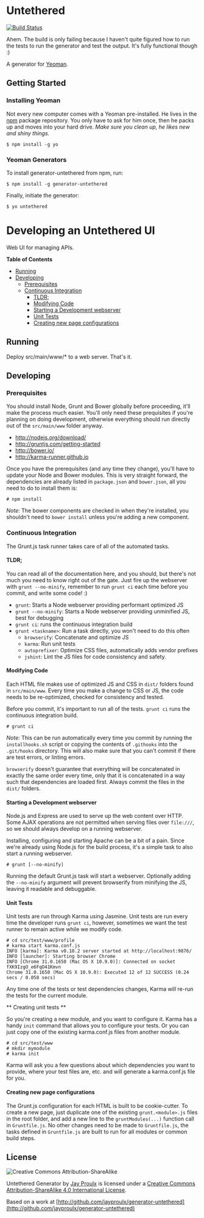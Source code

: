 Untethered
==========

[![Build Status](https://secure.travis-ci.org/jayproulx/generator-untethered.png?branch=master)](https://travis-ci.org/jayproulx/generator-untethered)

Ahem.  The build is only failing because I haven't quite figured how to run the tests to run the generator and test the output.  It's fully functional though :)

A generator for [Yeoman](http://yeoman.io).

## Getting Started

### Installing Yeoman

Not every new computer comes with a Yeoman pre-installed. He lives in the [npm](https://npmjs.org) package repository. You only have to ask for him once, then he packs up and moves into your hard drive. *Make sure you clean up, he likes new and shiny things.*

```
$ npm install -g yo
```

### Yeoman Generators

To install generator-untethered from npm, run:

```
$ npm install -g generator-untethered
```

Finally, initiate the generator:

```
$ yo untethered
```

Developing an Untethered UI
===========================

Web UI for managing APIs.

**Table of Contents**

- [Running](#running)
- [Developing](#developing)
	- [Prerequisites](#prerequisites)
	- [Continuous Integration](#continuous-integration)
		- [TLDR;](#tldr;)
		- [Modifying Code](#modifying-code)
		- [Starting a Development webserver](#starting-a-development-webserver)
		- [Unit Tests](#unit-tests)
		- [Creating new page configurations](#creating-new-page-configurations)

Running
-------

Deploy src/main/www/* to a web server.  That's it.

Developing
----------

### Prerequisites ###

You should install Node, Grunt and Bower globally before proceeding, it'll make the process much easier.  You'll only need these prequisites if you're planning on doing development, otherwise everything should run directly out of the ```src/main/www``` folder anyway.

- <http://nodejs.org/download/>
- <http://gruntjs.com/getting-started>
- <http://bower.io/>
- <http://karma-runner.github.io>

Once you have the prerequisites (and any time they change), you'll have to update your Node and Bower modules.  This is very straight forward, the dependencies are already listed in ```package.json``` and ```bower.json```, all you need to do to install them is:

```
# npm install
```

_Note:_ The bower components are checked in when they're installed, you shouldn't need to ```bower install``` unless you're adding a new component.

### Continuous Integration ###

The Grunt.js task runner takes care of all of the automated tasks.

#### TLDR; ####

You can read all of the documentation here, and you should, but there's not much you need to know right out of the gate.  Just fire up the webserver with ```grunt --no-minify```, remember to run ```grunt ci``` each time before you commit, and write some code! :)

- ```grunt```: Starts a Node webserver providing performant optimized JS
- ```grunt --no-minify```: Starts a  Node webserver providing unminified JS, best for debugging
- ```grunt ci```: runs the continuous integration build
- ```grunt <taskname>```: Run a task directly, you won't need to do this often
  - ```browserify```: Concatenate and optimize JS
  - ```karma```: Run unit tests
  - ```autoprefixer```: Optimize CSS files, automatically adds vendor prefixes
  - ```jshint```: Lint the JS files for code consistency and safety.

#### Modifying Code ####

Each HTML file makes use of optimized JS and CSS in ```dist/``` folders found in ```src/main/www```.  Every time you make a change to CSS or JS, the code needs to be re-optimized, checked for consistency and tested.

Before you commit, it's important to run all of the tests. ```grunt ci``` runs the continuous integration build.

```
# grunt ci
```

_Note:_ This can be run automatically every time you commit by running the ```installhooks.sh``` script or copying the contents of ```.githooks``` into the ```.git/hooks``` directory.  This will also make sure that you can't commit if there are test errors, or linting errors.

```browserify``` doesn't guarantee that everything will be concatenated in exactly the same order every time, only that it is concatenated in a way such that dependencies are loaded first.  Always commit the files in the ```dist/``` folders.

#### Starting a Development webserver ####

Node.js and Express are used to serve up the web content over HTTP.  Some AJAX operations are not permitted when serving files over ```file:///```, so we should always develop on a running webserver.  

Installing, configuring and starting Apache can be a bit of a pain.  Since we're already using Node.js for the build process, it's a simple task to also start a running webserver.

```
# grunt [--no-minify]
```
Running the default Grunt.js task will start a webserver.  Optionally adding the ```--no-minify``` argument will prevent browserify from minifying the JS, leaving it readable and debuggable.

#### Unit Tests ####

Unit tests are run through Karma using Jasmine.  Unit tests are run every time the developer runs ```grunt ci```, however, sometimes we want the test runner to remain active while we modify code.

```
# cd src/test/www/profile
# karma start karma.conf.js
INFO [karma]: Karma v0.10.2 server started at http://localhost:9876/
INFO [launcher]: Starting browser Chrome
INFO [Chrome 31.0.1650 (Mac OS X 10.9.0)]: Connected on socket fXK9IzgO_e6FqO41Kmvn
Chrome 31.0.1650 (Mac OS X 10.9.0): Executed 12 of 12 SUCCESS (0.24 secs / 0.058 secs)
```

Any time one of the tests or test dependencies changes, Karma will re-run the tests for the current module.

** Creating unit tests **

So you're creating a new module, and you want to configure it.  Karma has a handy ```init``` command that allows you to configure your tests.  Or you can just copy one of the existing karma.conf.js files from another module.

```
# cd src/test/www
# mkdir mymodule
# karma init
```

Karma will ask you a few questions about which dependencies you want to provide, where your test files are, etc. and will generate a karma.conf.js file for you.

#### Creating new page configurations ####

The Grunt.js configuration for each HTML is built to be cookie-cutter.  To create a new page, just duplicate one of the existing ```grunt.<module>.js``` files in the root folder, and add a new line to the ```gruntModules(...)``` function call in ```Gruntfile.js```.  No other changes need to be made to ```Gruntfile.js```, the tasks defined in ```Gruntfile.js``` are built to run for all modules or common build steps.

## License

![Creative Commons Attribution-ShareAlike](http://i.creativecommons.org/l/by-sa/4.0/88x31.png "Creative Commons Attribution-ShareAlike")

Untethered Generator by [Jay Proulx](http://proulx.info) is licensed under a [Creative Commons Attribution-ShareAlike 4.0 International License](http://creativecommons.org/licenses/by-sa/4.0/).

Based on a work at [http://github.com/jayproulx/generator-untethered](http://github.com/jayproulx/generator-untethered)
